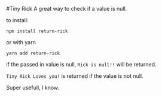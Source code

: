 #Tiny Rick
A great way to check if a value is null.

to install:

`npm install return-rick`

or with yarn

`yarn add return-rick`

if the passed in value is null,
`Rick is null!!` will be returned.

`Tiny Rick Loves you!` is returned if the value is not null.

Super usefull, I know.